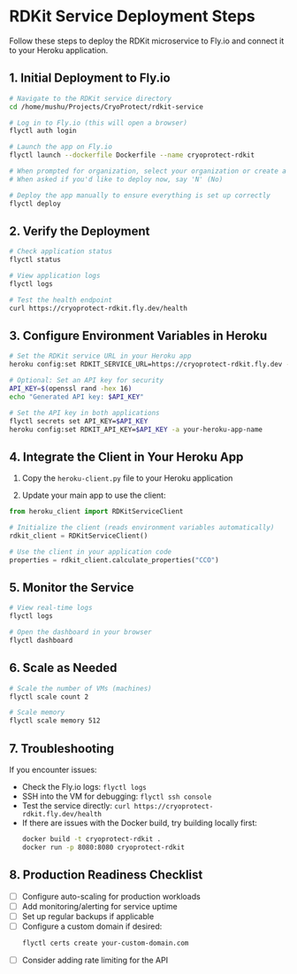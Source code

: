 # RDKit Service Deployment Steps

Follow these steps to deploy the RDKit microservice to Fly.io and connect it to your Heroku application.

## 1. Initial Deployment to Fly.io

```bash
# Navigate to the RDKit service directory
cd /home/mushu/Projects/CryoProtect/rdkit-service

# Log in to Fly.io (this will open a browser)
flyctl auth login

# Launch the app on Fly.io
flyctl launch --dockerfile Dockerfile --name cryoprotect-rdkit

# When prompted for organization, select your organization or create a new one
# When asked if you'd like to deploy now, say 'N' (No)

# Deploy the app manually to ensure everything is set up correctly
flyctl deploy
```

## 2. Verify the Deployment

```bash
# Check application status
flyctl status

# View application logs
flyctl logs

# Test the health endpoint
curl https://cryoprotect-rdkit.fly.dev/health
```

## 3. Configure Environment Variables in Heroku

```bash
# Set the RDKit service URL in your Heroku app
heroku config:set RDKIT_SERVICE_URL=https://cryoprotect-rdkit.fly.dev -a your-heroku-app-name

# Optional: Set an API key for security
API_KEY=$(openssl rand -hex 16)
echo "Generated API key: $API_KEY"

# Set the API key in both applications
flyctl secrets set API_KEY=$API_KEY
heroku config:set RDKIT_API_KEY=$API_KEY -a your-heroku-app-name
```

## 4. Integrate the Client in Your Heroku App

1. Copy the `heroku-client.py` file to your Heroku application

2. Update your main app to use the client:

```python
from heroku_client import RDKitServiceClient

# Initialize the client (reads environment variables automatically)
rdkit_client = RDKitServiceClient()

# Use the client in your application code
properties = rdkit_client.calculate_properties("CCO")
```

## 5. Monitor the Service

```bash
# View real-time logs
flyctl logs

# Open the dashboard in your browser
flyctl dashboard
```

## 6. Scale as Needed

```bash
# Scale the number of VMs (machines)
flyctl scale count 2

# Scale memory
flyctl scale memory 512
```

## 7. Troubleshooting

If you encounter issues:

- Check the Fly.io logs: `flyctl logs`
- SSH into the VM for debugging: `flyctl ssh console`
- Test the service directly: `curl https://cryoprotect-rdkit.fly.dev/health`
- If there are issues with the Docker build, try building locally first:
  ```bash
  docker build -t cryoprotect-rdkit .
  docker run -p 8080:8080 cryoprotect-rdkit
  ```

## 8. Production Readiness Checklist

- [ ] Configure auto-scaling for production workloads
- [ ] Add monitoring/alerting for service uptime
- [ ] Set up regular backups if applicable
- [ ] Configure a custom domain if desired:
  ```bash
  flyctl certs create your-custom-domain.com
  ```
- [ ] Consider adding rate limiting for the API